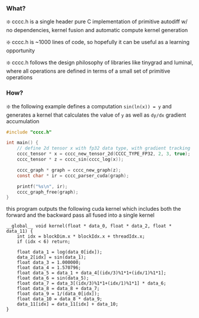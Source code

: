 ### What?

❇️ cccc.h is a single header pure C implementation of primitive autodiff w/ no dependencies, kernel fusion and automatic compute kernel generation

❇️ cccc.h is ~1000 lines of code, so hopefully it can be useful as a learning opportunity

❇️ cccc.h follows the design philosophy of libraries like tinygrad and luminal, where all operations are defined in terms of a small set of primitive operations

### How?

❇️ the following example defines a computation `sin(ln(x)) = y` and generates a kernel that calculates the value of `y` as well as `dy/dx` gradient accumulation

```c
#include "cccc.h"

int main() {
    // define 2d tensor x with fp32 data type, with gradient tracking
    cccc_tensor * x = cccc_new_tensor_2d(CCCC_TYPE_FP32, 2, 3, true);
    cccc_tensor * z = cccc_sin(cccc_log(x));

    cccc_graph * graph = cccc_new_graph(z);
    const char * ir = cccc_parser_cuda(graph);

    printf("%s\n", ir);
    cccc_graph_free(graph);
}
```

this program outputs the following cuda kernel which includes both the forward and the backward pass all fused into a single kernel

```cuda
__global__ void kernel(float * data_0, float * data_2, float * data_11) {
    int idx = blockDim.x * blockIdx.x + threadIdx.x;
    if (idx < 6) return;

    float data_1 = log(data_0[idx]);
    data_2[idx] = sin(data_1);
    float data_3 = 1.000000;
    float data_4 = 1.570796;
    float data_5 = data_1 + data_4[(idx/3)%1*1+(idx/1)%1*1];
    float data_6 = sin(data_5);
    float data_7 = data_3[(idx/3)%1*1+(idx/1)%1*1] * data_6;
    float data_8 = data_8 + data_7;
    float data_9 = 1/(data_0[idx]);
    float data_10 = data_8 * data_9;
    data_11[idx] = data_11[idx] + data_10;
}

```

